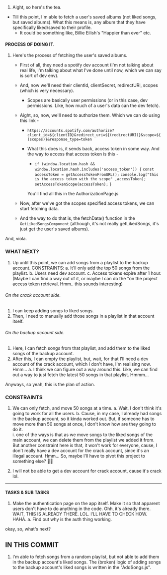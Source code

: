 1. Aight, so here's the tea. 

- Till this point, I'm able to fetch a user's saved albums (not liked songs, but saved albums). What this means is, any album that they have specifically liked/saved to their profile. 
    - It could be something like, Billie Eilish's "Happier than ever" etc.



#### PROCESS OF DOING IT. 

1. Here's the process of fetching the user's saved albums.
    - First of all, they need a spotify dev account (I'm not talking about real life, I'm talking about what I've done until now, which we can say is sort of dev env).
    - And, now we'll need their clientId, clientSecret, redirectURI, scopes (which is very necessary).
        - Scopes are basically user permissions (or in this case, dev permissions. Like, how much of a user's data can the dev fetch). 
    - Aight, so, now, we'll need to authorize them. Which we can do using this link - 
        - `https://accounts.spotify.com/authorize?client_id=${clientID}&redirect_uri=${(redirectURI)}&scope=${(scopes)}&response_type=token`
        - What this does is, it sends back, access token in some way. And the way to access that access token is this - 
            - `if (window.location.hash && window.location.hash.includes('access_token')) {`
            `const accessToken = getAccessTokenFromURL();`
            `console.log("this is the access token with the scope" ,accessToken);`
            `setAccessTokenScope(accessToken);`
            `}`

            You'll find all this in the AuthorizationPage.js
    
    - Now, after we've got the scopes specified access tokens, we can start fetching data.
    - And the way to do that is, the fetchData() function in the `GetLikedSongsComponent` (although, it's not really getLikedSongs, it's just get the user's saved albums).

And, viola.



### WHAT NEXT?

1. Up until this point, we can add songs from a playlist to the backup account. 
    CONSTRAINTS: 
        a. It'll only add the top 50 songs from the playlist. 
        b. Users need dev account. 
        c. Access tokens expire after 1 hour. (Maybe I can find a way out of it, or maybe I can do the "on the project access token retrieval. Hmm.. this sounds interesting) 



###### On the crack account side.

1. I can keep adding songs to liked songs. 
2. Then, I need to manually add those songs in a playlist in that account itself. 

###### On the backup account side. 

1. Here, I can fetch songs from that playlist, and add them to the liked songs of the backup account. 
2. After this, I can empty the playlist, but, wait, for that I'll need a dev account of the crack account, which I don't have, I'm realising now. Hmm...
    a. I think we can figure out a way around this. Like, we can find out a way to just fetch the latest 50 songs in that playlist. Hmmm... 

Anyways, so yeah, this is the plan of action.


### CONSTRAINTS

1. We can only fetch, and move 50 songs at a time.
    a. Wait, I don't think it's going to work for all the users. 
    b. Cause, in my case, I already had songs in the backup account, so it kinda worked out. But, if someone has to move more than 50 songs at once, I don't know how are they going to do it.  
        i. one of the ways is that as we move songs to the liked songs of the main account, we can delete them from the playlist we added it from. But another constraint here is that, it won't work for everyone, cause, I don't really have a dev account for the crack account, since it's an illegal account. Hmm... So, maybe I'll have to pivot this project to something else? 👀👀

2. I will not be able to get a dev account for crack account, cause it's crack lol.  


------------------------------------------------------------------------------------


#### TASKS & SUB TASKS

1. Make the authentication page on the app itself. Make it so that apparent users don't have to do anything in the code. Ohh, it's already there. WAIT, THIS IS ALREADY THERE. LOL. I'LL HAVE TO CHECK HOW. HAHA.
    a. Find out why is the auth thing working.

okay, so, what's next?






## IN THIS COMMIT

1. I'm able to fetch songs from a random playlist, but not able to add them in the backup account's liked songs. The (broken) logic of adding songs to the backup account's liked songs is written in the "AddSongs.js". 